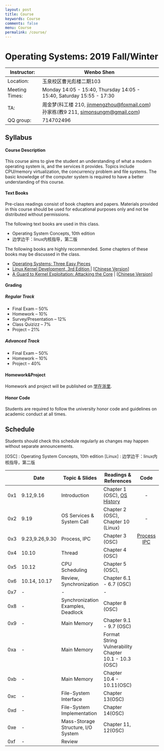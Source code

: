 ```yaml
---
layout: post
title: Course
keywords: Course
comments: false
menu: Course
permalink: /course/
---
```


# Operating Systems: 2019 Fall/Winter

| Instructor:    | Wenbo Shen                                                   |
| -------------- | ------------------------------------------------------------ |
| Location:      | 玉泉校区曹光彪楼二期103                                      |
| Meeting Times: | Monday 14:05 - 15:40, Thursday 14:05 - 15:40, Saturday 15:55 - 17:30 |
| TA:            | 周金梦(科工楼 210, jinmengzhou@foxmail.com)<br>孙家栋(教9 211, simonsungm@gmail.com) |
| QQ group:      | 714702496                                                    |



## Syllabus

#### Course Description

This course aims to give the student an understanding of what a modern operating system is, and the services it provides. Topics include CPU/memory virtualization, the concurrency problem and file systems. The basic knowledge of the computer system is required to have a better understanding of this course.

#### Text Books

Pre-class readings consist of book chapters and papers. Materials provided in this course should be used for educational purposes only and not be distributed without permissions.

The following text books are used in this class.

- Operating System Concepts, 10th edition
- 边学边干：linux内核指导，第二版

The following books are highly recommended. Some chapters of these books may be discussed in the class.

- [Operating Systems: Three Easy Pieces](http://pages.cs.wisc.edu/~remzi/OSTEP/)
- [Linux Kernel Development, 3rd Edition ](https://www.amazon.com/Linux-Kernel-Development-Robert-Love/dp/0672329468) &#124; [[Chinese Version](https://www.amazon.cn/dp/B004X3Z3D4)]
- [A Guard to Kernel Exploitation: Attacking the Core](https://www.amazon.com/Guide-Kernel-Exploitation-Attacking-Core/dp/1597494860) &#124; [[Chinese Version](https://book.douban.com/subject/10528448/)]

#### Grading

##### Regular Track
- Final Exam – 50%
- Homework – 10%
- Survey/Presentation – 12%
- Class Quizizz – 7%
- Project – 21%

##### Advanced Track
- Final Exam – 50%
- Homework – 10%
- Project – 40%

#### Homework&Project
Homework and project will be published on [学在浙里](https://c.zju.edu.cn).

#### Honor Code

Students are required to follow the university honor code and guidelines on academic conduct at all times.



## Schedule

Students should check this schedule regularly as changes may happen without separate announcements.
	
[OSC] : Operating System Concepts, 10th edition
[Linux] : 边学边干：linux内核指导，第二版

|      | **Date**       | **Topic & Slides**                 | **Readings & References**                                    |                             Code                             | **PPT**                                                      |
| ---- | -------------- | ---------------------------------- | ------------------------------------------------------------ | :----------------------------------------------------------: | ------------------------------------------------------------ |
| 0x1  | 9.12,9.16      | Introduction                       | Chapter 1 (OSC), [OS History](https://cloud.tencent.com/developer/article/1464402) |                              -                               | [0](https://simonsungm.github.io/course/ppt/0_course_syllabus.pdf) [1 ](https://simonsungm.github.io/course/ppt/01_computerarchitecture.pdf) [2](https://simonsungm.github.io/course/ppt/02_overview.pdf) |
| 0x2  | 9.19           | OS Services & System Call          | Chapter 2 (OSC), Chapter 10 (Linux)                          |                              -                               | [3](https://simonsungm.github.io/course/ppt/03_structures-dino.pdf) |
| 0x3  | 9.23,9.26,9.30 | Process, IPC                       | Chapter 3 (OSC)                                              | [Process](https://simonsungm.github.io/course/code/Process.zip) [IPC](https://simonsungm.github.io/course/code/IPC.zip) | [4](https://simonsungm.github.io/course/ppt/04_processes.pdf) [5](https://simonsungm.github.io/course/ppt/05_ipc.pdf) |
| 0x4  | 10.10          | Thread                             | Chapter 4 (OSC)                                              |                                                              | [6](https://simonsungm.github.io/course/ppt/06_thread.pdf)   |
| 0x5  | 10.12          | CPU Scheduling                     | Chapter 5 (OSC),                                             |                                                              | [7](https://simonsungm.github.io/course/ppt/07_scheduling.pdf) |
| 0x6  | 10.14, 10.17   | Review, Synchronization            | Chapter 6.1 - 6.7 (OSC)                                      |                                                              | [8-1 ](https://simonsungm.github.io/course/ppt/08_mars.pdf)[8-2](https://simonsungm.github.io/course/ppt/08_synchronization.pdf) |
| 0x7  | -              | -                                  | -                                                            |                                                              | -                                                            |
| 0x8  | -              | Synchronization Examples, Deadlock | Chapter 8 (OSC)                                              |                                                              | -                                                            |
| 0x9  | -              | Main Memory                        | Chapter 9.1 - 9.7 (OSC)                                      |                                                              | -                                                            |
| 0xa  | -              | Main Memory                        | Format String Vulnerability Chapter 10.1 - 10.3 (OSC)        |                                                              | -                                                            |
| 0xb  | -              | Main Memory                        | Chapter 10.4 - 10.11(OSC)                                    |                                                              | -                                                            |
| 0xc  | -              | File-System Interface              | Chapter 13(OSC)                                              |                                                              | -                                                            |
| 0xd  | -              | File-System Implementation         | Chapter 14(OSC)                                              |                                                              | -                                                            |
| 0xe  | -              | Mass-Storage Structure, I/O System | Chapter 11, 12(OSC)                                          |                                                              | -                                                            |
| 0xf  | -              | Review                             |                                                              |                                                              |                                                              |